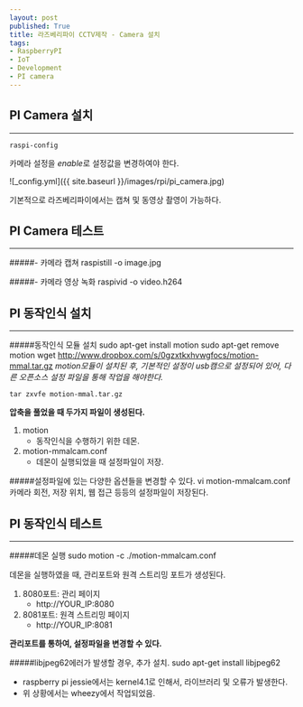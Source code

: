 ```yaml
---
layout: post
published: True
title: 라즈베리파이 CCTV제작 - Camera 설치
tags:
- RaspberryPI
- IoT
- Development
- PI camera
---
```


## PI Camera 설치
----------------

	raspi-config
카메라 설정을 *enable*로 설정값을 변경하여야 한다.

![_config.yml]({{ site.baseurl }}/images/rpi/pi_camera.jpg)

기본적으로 라즈베리파이에서는 캡쳐 및 동영상 촬영이 가능하다.


## PI Camera 테스트
----------------
#####- 카메라 캡쳐
	raspistill -o image.jpg

#####- 카메라 영상 녹화
	raspivid -o video.h264


## PI 동작인식 설치
----------------

#####동작인식 모듈 설치
	sudo apt-get install motion
	sudo apt-get remove motion
	wget http://www.dropbox.com/s/0gzxtkxhvwgfocs/motion-mmal.tar.gz
*motion모듈이 설치된 후, 기본적인 설정이 usb캠으로 설정되어 있어, 다른 오픈소스 설정 파일을 통해 작업을 해야한다.*

	tar zxvfe motion-mmal.tar.gz

**압축을 풀었을 때 두가지 파일이 생성된다.**
1. motion
	- 동작인식을 수행하기 위한 데몬.
2. motion-mmalcam.conf
	- 데몬이 실행되었을 때 설정파일이 저장.

#####설정파일에 있는 다양한 옵션들을 변경할 수 있다.
	vi motion-mmalcam.conf
카메라 회전, 저장 위치, 웹 접근 등등의 설정파일이 저장된다.

## PI 동작인식 테스트
----------------
#####데몬 실행
	sudo motion -c ./motion-mmalcam.conf

데몬을 실행하였을 때, 관리포트와 원격 스트리밍 포트가 생성된다.
1. 8080포트: 관리 페이지
	- http://YOUR_IP:8080
2. 8081포트: 원격 스트리밍 페이지
	- http://YOUR_IP:8081

**관리포트를 통하여, 설정파일을 변경할 수 있다.**

#####libjpeg62에러가 발생할 경우, 추가 설치.
	sudo apt-get install libjpeg62

- raspberry pi jessie에서는 kernel4.1로 인해서, 라이브러리 및 오류가 발생한다.
- 위 상황에서는 wheezy에서 작업되었음.
